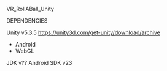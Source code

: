 VR_RollABall_Unity


DEPENDENCIES

Unity v5.3.5 
https://unity3d.com/get-unity/download/archive
- Android
- WebGL


JDK v??
Android SDK v23